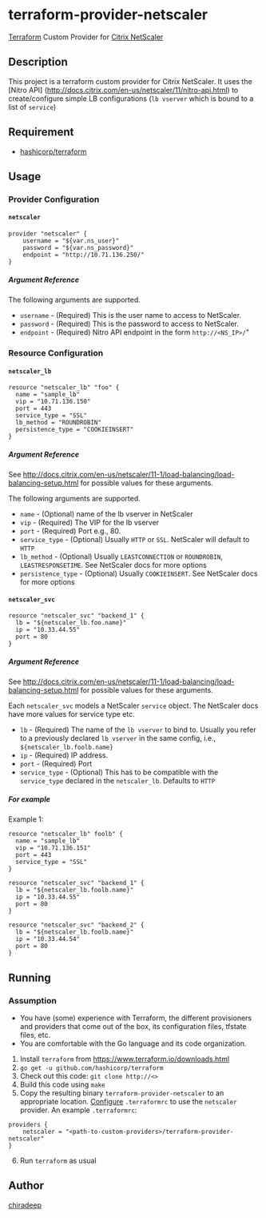 # terraform-provider-netscaler

[Terraform](http://www.terraform.io) Custom Provider for [Citrix NetScaler](https://www.citrix.com/products/netscaler-adc/)

## Description

This project is a terraform custom provider for Citrix NetScaler. It uses the [Nitro API] (http://docs.citrix.com/en-us/netscaler/11/nitro-api.html) to create/configure simple LB configurations (`lb vserver` which is bound to a list of `service`)

## Requirement

* [hashicorp/terraform](https://github.com/hashicorp/terraform)


## Usage

### Provider Configuration

#### `netscaler`

```
provider "netscaler" {
    username = "${var.ns_user}"
    password = "${var.ns_password}"
    endpoint = "http://10.71.136.250/"
}
```

##### Argument Reference

The following arguments are supported.

* `username` - (Required) This is the user name to access to NetScaler.
* `password` - (Required) This is the password to access to NetScaler.
* `endpoint` - (Required) Nitro API endpoint in the form `http://<NS_IP>/`"

### Resource Configuration

#### `netscaler_lb`

```
resource "netscaler_lb" "foo" {
  name = "sample_lb"
  vip = "10.71.136.150"
  port = 443
  service_type = "SSL"
  lb_method = "ROUNDROBIN"
  persistence_type = "COOKIEINSERT"
}
```

##### Argument Reference
See <http://docs.citrix.com/en-us/netscaler/11-1/load-balancing/load-balancing-setup.html> for possible values for these arguments.

The following arguments are supported.

* `name` - (Optional) name of the lb vserver in NetScaler
* `vip` - (Required) The VIP for the lb vserver
* `port` - (Required) Port e.g., 80.
* `service_type` - (Optional) Usually `HTTP` or `SSL`. NetScaler will default to `HTTP`
* `lb_method` - (Optional) Usually `LEASTCONNECTION` or `ROUNDROBIN`, `LEASTRESPONSETIME`. See NetScaler docs for more options
* `persistence_type` - (Optional) Usually `COOKIEINSERT`. See NetScaler docs for more options

#### `netscaler_svc`

```
resource "netscaler_svc" "backend_1" {
  lb = "${netscaler_lb.foo.name}"
  ip = "10.33.44.55"
  port = 80
}
```
##### Argument Reference
See <http://docs.citrix.com/en-us/netscaler/11-1/load-balancing/load-balancing-setup.html> for possible values for these arguments.

Each `netscaler_svc` models a NetScaler `service` object. The NetScaler docs have more values for service type etc.

* `lb` - (Required) The name of the `lb vserver` to bind to. Usually you refer to a previously declared `lb vserver` in the same config, i.e., `${netscaler_lb.foolb.name}`
* `ip` - (Required) IP address. 
* `port` - (Required) Port
* `service_type` - (Optional) This has to be compatible with the `service_type` declared in the `netscaler_lb`. Defaults to `HTTP`


##### For example

Example 1:

```
resource "netscaler_lb" foolb" {
  name = "sample_lb"
  vip = "10.71.136.151"
  port = 443
  service_type = "SSL"
}

resource "netscaler_svc" "backend_1" {
  lb = "${netscaler_lb.foolb.name}"
  ip = "10.33.44.55"
  port = 80
}

resource "netscaler_svc" "backend_2" {
  lb = "${netscaler_lb.foolb.name}"
  ip = "10.33.44.54"
  port = 80
}
```



## Running
### Assumption
* You have (some) experience with Terraform, the different provisioners and providers that come out of the box,
its configuration files, tfstate files, etc.
* You are comfortable with the Go language and its code organization.

1. Install `terraform` from <https://www.terraform.io/downloads.html>
2. `go get -u github.com/hashicorp/terraform`
3. Check out this code: `git clone http://<>`
4. Build this code using `make`
5. Copy the resulting binary `terraform-provider-netscaler` to an appropriate location. [Configure](https://www.terraform.io/docs/plugins/basics.html) `.terraformrc` to use the `netscaler` provider. An example `.terraformrc`:

```
providers {
    netscaler = "<path-to-custom-providers>/terraform-provider-netscaler"
}
```

6. Run `terraform` as usual 



## Author

[chiradeep](https://github.com/chiradeep)
